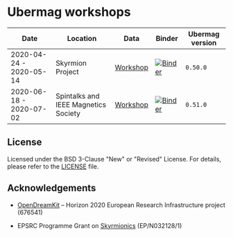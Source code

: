 # Ubermag workshops

| Date | Location | Data | Binder | Ubermag version |
| ---- | -------- | ---- | ------ | --------------- |
| 2020-04-24 - 2020-05-14 | Skyrmion Project | [Workshop](https://github.com/lang-m/ubermag-workshop-rearrangement/tree/2020-04-25_2020-05-14) | [![Binder](https://mybinder.org/badge_logo.svg)](https://mybinder.org/v2/gh/lang-m/ubermag-workshop-rearrangement/2020-04-25_2020-05-17?urlpath=lab/tree/tutorials/index.ipynb) | `0.50.0` |
| 2020-06-18 - 2020-07-02 | Spintalks and IEEE Magnetics Society | [Workshop](https://github.com/lang-m/ubermag-workshop-rearrangement/tree/2020-06-18_2020-07-02) | [![Binder](https://mybinder.org/badge_logo.svg)](https://mybinder.org/v2/gh/lang-m/ubermag-workshop-rearrangement/2020-06-18_2020-07-02?urlpath=lab/tree/tutorials/index.ipynb) | `0.51.0` |



## License

Licensed under the BSD 3-Clause "New" or "Revised" License. For details, please refer to the [LICENSE](LICENSE) file.

## Acknowledgements

- [OpenDreamKit](http://opendreamkit.org/) – Horizon 2020 European Research Infrastructure project (676541)

- EPSRC Programme Grant on [Skyrmionics](http://www.skyrmions.ac.uk) (EP/N032128/1)
